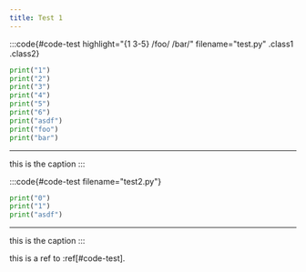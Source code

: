 ```yaml
---
title: Test 1
---
```


:::code{#code-test highlight="{1 3-5} /foo/ /bar/" filename="test.py" .class1 .class2}
```python
print("1")
print("2")
print("3")
print("4")
print("5")
print("6")
print("asdf")
print("foo")
print("bar")
```
***
this is the caption
:::

:::code{#code-test filename="test2.py"}
```python
print("0")
print("1")
print("asdf")
```
***
this is the caption
:::

this is a ref to :ref[#code-test].
